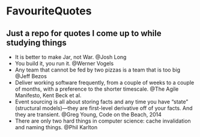 # FavouriteQuotes
Just a repo for quotes I come up to while studying things
---------------------------------------------------------

 - It is better to make Jar, not War. @Josh Long
 - You build it, you run it. @Werner Vogels
 - Any team that cannot be fed by two pizzas is a team that is too big @Jeff Bezos
 - Deliver working software frequently, from a couple of weeks to a couple of months, with a preference to the shorter timescale. @The Agile Manifesto, Kent Beck et al.
 - Event sourcing is all about storing facts and any time you have “state” (structural models)—they are first-level derivative off of your facts. And they are transient. @Greg Young, Code on the Beach, 2014
 - There are only two hard things in computer science: cache invalidation and naming things. @Phil Karlton
